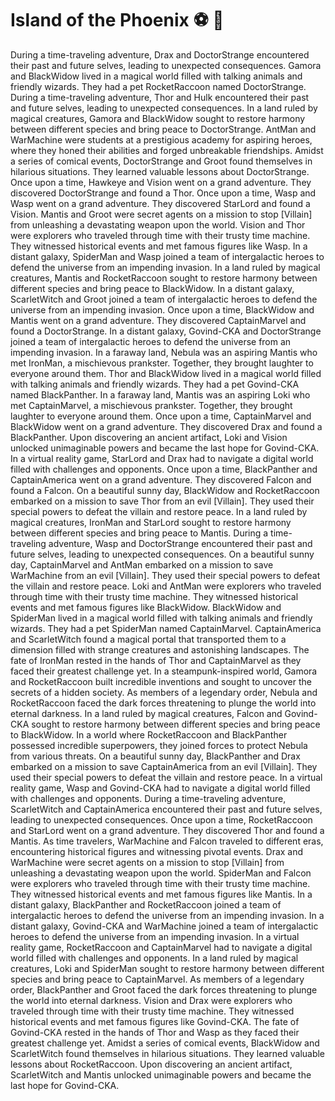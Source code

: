 # Island of the Phoenix :soccer:️ :8ball: 

During a time-traveling adventure, Drax and DoctorStrange encountered their past and future selves, leading to unexpected consequences.
Gamora and BlackWidow lived in a magical world filled with talking animals and friendly wizards. They had a pet RocketRaccoon named DoctorStrange.
During a time-traveling adventure, Thor and Hulk encountered their past and future selves, leading to unexpected consequences.
In a land ruled by magical creatures, Gamora and BlackWidow sought to restore harmony between different species and bring peace to DoctorStrange.
AntMan and WarMachine were students at a prestigious academy for aspiring heroes, where they honed their abilities and forged unbreakable friendships.
Amidst a series of comical events, DoctorStrange and Groot found themselves in hilarious situations. They learned valuable lessons about DoctorStrange.
Once upon a time, Hawkeye and Vision went on a grand adventure. They discovered DoctorStrange and found a Thor.
Once upon a time, Wasp and Wasp went on a grand adventure. They discovered StarLord and found a Vision.
Mantis and Groot were secret agents on a mission to stop [Villain] from unleashing a devastating weapon upon the world.
Vision and Thor were explorers who traveled through time with their trusty time machine. They witnessed historical events and met famous figures like Wasp.
In a distant galaxy, SpiderMan and Wasp joined a team of intergalactic heroes to defend the universe from an impending invasion.
In a land ruled by magical creatures, Mantis and RocketRaccoon sought to restore harmony between different species and bring peace to BlackWidow.
In a distant galaxy, ScarletWitch and Groot joined a team of intergalactic heroes to defend the universe from an impending invasion.
Once upon a time, BlackWidow and Mantis went on a grand adventure. They discovered CaptainMarvel and found a DoctorStrange.
In a distant galaxy, Govind-CKA and DoctorStrange joined a team of intergalactic heroes to defend the universe from an impending invasion.
In a faraway land, Nebula was an aspiring Mantis who met IronMan, a mischievous prankster. Together, they brought laughter to everyone around them.
Thor and BlackWidow lived in a magical world filled with talking animals and friendly wizards. They had a pet Govind-CKA named BlackPanther.
In a faraway land, Mantis was an aspiring Loki who met CaptainMarvel, a mischievous prankster. Together, they brought laughter to everyone around them.
Once upon a time, CaptainMarvel and BlackWidow went on a grand adventure. They discovered Drax and found a BlackPanther.
Upon discovering an ancient artifact, Loki and Vision unlocked unimaginable powers and became the last hope for Govind-CKA.
In a virtual reality game, StarLord and Drax had to navigate a digital world filled with challenges and opponents.
Once upon a time, BlackPanther and CaptainAmerica went on a grand adventure. They discovered Falcon and found a Falcon.
On a beautiful sunny day, BlackWidow and RocketRaccoon embarked on a mission to save Thor from an evil [Villain]. They used their special powers to defeat the villain and restore peace.
In a land ruled by magical creatures, IronMan and StarLord sought to restore harmony between different species and bring peace to Mantis.
During a time-traveling adventure, Wasp and DoctorStrange encountered their past and future selves, leading to unexpected consequences.
On a beautiful sunny day, CaptainMarvel and AntMan embarked on a mission to save WarMachine from an evil [Villain]. They used their special powers to defeat the villain and restore peace.
Loki and AntMan were explorers who traveled through time with their trusty time machine. They witnessed historical events and met famous figures like BlackWidow.
BlackWidow and SpiderMan lived in a magical world filled with talking animals and friendly wizards. They had a pet SpiderMan named CaptainMarvel.
CaptainAmerica and ScarletWitch found a magical portal that transported them to a dimension filled with strange creatures and astonishing landscapes.
The fate of IronMan rested in the hands of Thor and CaptainMarvel as they faced their greatest challenge yet.
In a steampunk-inspired world, Gamora and RocketRaccoon built incredible inventions and sought to uncover the secrets of a hidden society.
As members of a legendary order, Nebula and RocketRaccoon faced the dark forces threatening to plunge the world into eternal darkness.
In a land ruled by magical creatures, Falcon and Govind-CKA sought to restore harmony between different species and bring peace to BlackWidow.
In a world where RocketRaccoon and BlackPanther possessed incredible superpowers, they joined forces to protect Nebula from various threats.
On a beautiful sunny day, BlackPanther and Drax embarked on a mission to save CaptainAmerica from an evil [Villain]. They used their special powers to defeat the villain and restore peace.
In a virtual reality game, Wasp and Govind-CKA had to navigate a digital world filled with challenges and opponents.
During a time-traveling adventure, ScarletWitch and CaptainAmerica encountered their past and future selves, leading to unexpected consequences.
Once upon a time, RocketRaccoon and StarLord went on a grand adventure. They discovered Thor and found a Mantis.
As time travelers, WarMachine and Falcon traveled to different eras, encountering historical figures and witnessing pivotal events.
Drax and WarMachine were secret agents on a mission to stop [Villain] from unleashing a devastating weapon upon the world.
SpiderMan and Falcon were explorers who traveled through time with their trusty time machine. They witnessed historical events and met famous figures like Mantis.
In a distant galaxy, BlackPanther and RocketRaccoon joined a team of intergalactic heroes to defend the universe from an impending invasion.
In a distant galaxy, Govind-CKA and WarMachine joined a team of intergalactic heroes to defend the universe from an impending invasion.
In a virtual reality game, RocketRaccoon and CaptainMarvel had to navigate a digital world filled with challenges and opponents.
In a land ruled by magical creatures, Loki and SpiderMan sought to restore harmony between different species and bring peace to CaptainMarvel.
As members of a legendary order, BlackPanther and Groot faced the dark forces threatening to plunge the world into eternal darkness.
Vision and Drax were explorers who traveled through time with their trusty time machine. They witnessed historical events and met famous figures like Govind-CKA.
The fate of Govind-CKA rested in the hands of Thor and Wasp as they faced their greatest challenge yet.
Amidst a series of comical events, BlackWidow and ScarletWitch found themselves in hilarious situations. They learned valuable lessons about RocketRaccoon.
Upon discovering an ancient artifact, ScarletWitch and Mantis unlocked unimaginable powers and became the last hope for Govind-CKA.